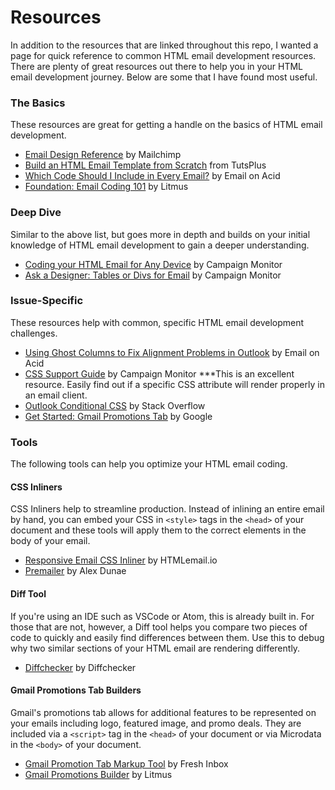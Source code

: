 # Resources

In addition to the resources that are linked throughout this repo, I wanted a page for quick reference to common HTML email development resources. 
There are plenty of great resources out there to help you in your HTML email development journey. Below are some that I have found most useful.

### The Basics

These resources are great for getting a handle on the basics of HTML email development.

- [Email Design Reference](https://templates.mailchimp.com/development/html/) by Mailchimp
- [Build an HTML Email Template from Scratch](https://webdesign.tutsplus.com/articles/build-an-html-email-template-from-scratch--webdesign-12770) from TutsPlus
- [Which Code Should I Include in Every Email?](https://www.emailonacid.com/blog/article/email-development/which-code-should-i-include-in-every-email/) by Email on Acid
- [Foundation: Email Coding 101](https://litmus.com/community/learning/13-foundations-email-coding-101) by Litmus


### Deep Dive

Similar to the above list, but goes more in depth and builds on your initial knowledge of HTML email development to gain a deeper understanding.

- [Coding your HTML Email for Any Device](https://www.campaignmonitor.com/dev-resources/guides/coding-html-emails/) by Campaign Monitor
- [Ask a Designer: Tables or Divs for Email](https://www.campaignmonitor.com/blog/email-marketing/2019/04/ask-a-designer-tables-or-divs-for-email/#:~:text=Proper%20coding%20is%20really%20important,design%20issues%2C%20including%20padding%20problems.) by Campaign Monitor


### Issue-Specific

These resources help with common, specific HTML email development challenges. 

- [Using Ghost Columns to Fix Alignment Problems in Outlook](https://www.emailonacid.com/blog/article/email-development/using-ghost-columns-to-fix-alignment-problems-in-outlook/) by Email on Acid
- [CSS Support Guide](https://www.campaignmonitor.com/css/) by Campaign Monitor ***This is an excellent resource. Easily find out if a specific CSS attribute will render properly in an email client.
- [Outlook Conditional CSS](https://stackoverflow.design/email/base/mso/) by Stack Overflow
- [Get Started: Gmail Promotions Tab](https://developers.google.com/gmail/promotab/overview) by Google

### Tools

The following tools can help you optimize your HTML email coding.

#### CSS Inliners

CSS Inliners help to streamline production. Instead of inlining an entire email by hand, you can embed your CSS in `<style>` tags in the `<head>` of your document and these tools will apply them to the correct elements in the body of your email. 

- [Responsive Email CSS Inliner](https://htmlemail.io/inline/) by HTMLemail.io  
- [Premailer](https://www.mrtemplates.com/premailer/) by Alex Dunae

#### Diff Tool

If you're using an IDE such as VSCode or Atom, this is already built in. For those that are not, however, a Diff tool helps you compare two pieces of code to quickly and easily find differences between them. Use this to debug why two similar sections of your HTML email are rendering differently.

- [Diffchecker](https://www.diffchecker.com/) by Diffchecker

#### Gmail Promotions Tab Builders

Gmail's promotions tab allows for additional features to be represented on your emails including logo, featured image, and promo deals. They are included via a `<script>` tag in the `<head>` of your document or via Microdata in the `<body>` of your document.

- [Gmail Promotion Tab Markup Tool](https://freshinbox.com/tools/gmailpromotab/) by Fresh Inbox
- [Gmail Promotions Builder](https://litmus.com/community/gmail-promotions-builder) by Litmus


